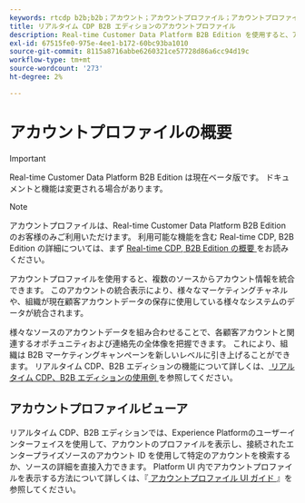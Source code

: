 ```yaml
---
keywords: rtcdp b2b;b2b；アカウント；アカウントプロファイル；アカウントプロファイル rtcdp；リアルタイム顧客データプラットフォーム；
title: リアルタイム CDP B2B エディションのアカウントプロファイル
description: Real-time Customer Data Platform B2B Edition を使用すると、アカウントプロファイルを使用して、複数のソースからアカウント情報を統合できます。
exl-id: 67515fe0-975e-4ee1-b172-60bc93ba1010
source-git-commit: 8115a8716abbe6260321ce57728d86a6cc94d19c
workflow-type: tm+mt
source-wordcount: '273'
ht-degree: 2%

---
```


# アカウントプロファイルの概要

>[!IMPORTANT]
>
>Real-time Customer Data Platform B2B Edition は現在ベータ版です。 ドキュメントと機能は変更される場合があります。

>[!NOTE]
>
>アカウントプロファイルは、Real-time Customer Data Platform B2B Edition のお客様のみご利用いただけます。 利用可能な機能を含む Real-time CDP, B2B Edition の詳細については、まず [Real-time CDP, B2B Edition の概要 ](../b2b-overview.md) をお読みください。

アカウントプロファイルを使用すると、複数のソースからアカウント情報を統合できます。 このアカウントの統合表示により、様々なマーケティングチャネルや、組織が現在顧客アカウントデータの保存に使用している様々なシステムのデータが統合されます。

様々なソースのアカウントデータを組み合わせることで、各顧客アカウントと関連するオポチュニティおよび連絡先の全体像を把握できます。 これにより、組織は B2B マーケティングキャンペーンを新しいレベルに引き上げることができます。 リアルタイム CDP、B2B エディションの機能について詳しくは、[ リアルタイム CDP、B2B エディションの使用例 ](../b2b-use-case.md) を参照してください。

## アカウントプロファイルビューア

リアルタイム CDP、B2B エディションでは、Experience Platformのユーザーインターフェイスを使用して、アカウントのプロファイルを表示し、接続されたエンタープライズソースのアカウント ID を使用して特定のアカウントを検索するか、ソースの詳細を直接入力できます。 Platform UI 内でアカウントプロファイルを表示する方法について詳しくは、『[ アカウントプロファイル UI ガイド ](account-profile-ui-guide.md)』を参照してください。
